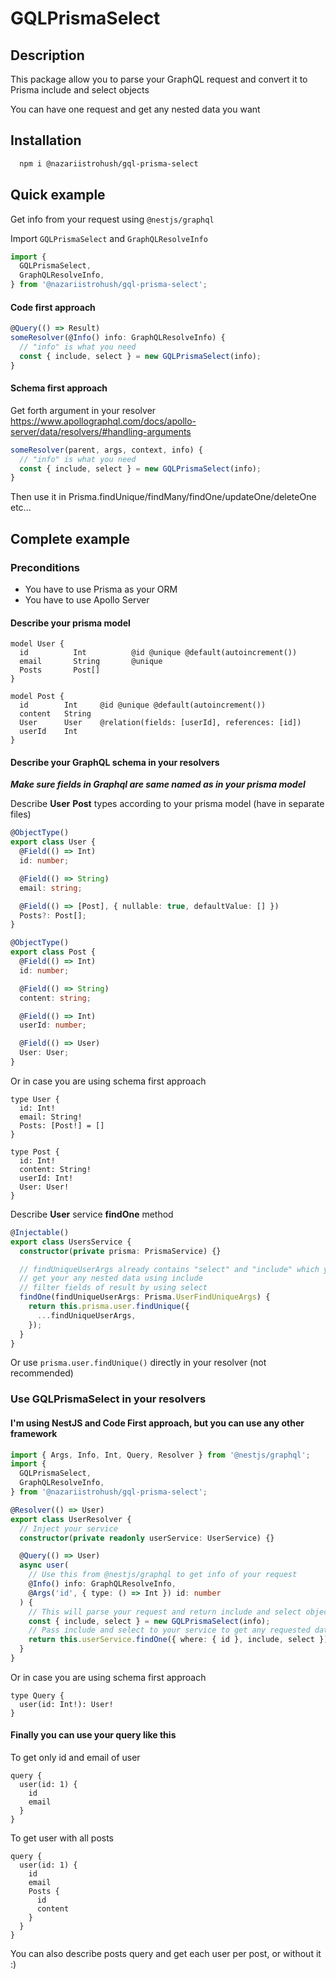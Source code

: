 # GQLPrismaSelect

## Description
This package allow you to parse your GraphQL request and convert it to Prisma include and select objects

You can have one request and get any nested data you want

## Installation

```bash
  npm i @nazariistrohush/gql-prisma-select
```

## Quick example

Get info from your request using `@nestjs/graphql`

Import `GQLPrismaSelect` and `GraphQLResolveInfo`
```ts
import {
  GQLPrismaSelect,
  GraphQLResolveInfo,
} from '@nazariistrohush/gql-prisma-select';
```

#### Code first approach
```ts
@Query(() => Result)
someResolver(@Info() info: GraphQLResolveInfo) {
  // "info" is what you need
  const { include, select } = new GQLPrismaSelect(info);
}
```

#### Schema first approach

Get forth argument in your resolver
https://www.apollographql.com/docs/apollo-server/data/resolvers/#handling-arguments

```ts
someResolver(parent, args, context, info) {
  // "info" is what you need
  const { include, select } = new GQLPrismaSelect(info);
}
```

Then use it in Prisma.findUnique/findMany/findOne/updateOne/deleteOne etc...

## Complete example

### Preconditions

- You have to use Prisma as your ORM
- You have to use Apollo Server

#### Describe your prisma model

```prisma
model User {
  id          Int          @id @unique @default(autoincrement())
  email       String       @unique
  Posts       Post[]
}

model Post {
  id        Int     @id @unique @default(autoincrement())
  content   String
  User      User    @relation(fields: [userId], references: [id])
  userId    Int
}
```

#### Describe your GraphQL schema in your resolvers

_**Make sure fields in Graphql are same named as in your prisma model**_

Describe **User** **Post** types according to your prisma model (have in separate files)

```ts
@ObjectType()
export class User {
  @Field(() => Int)
  id: number;

  @Field(() => String)
  email: string;

  @Field(() => [Post], { nullable: true, defaultValue: [] })
  Posts?: Post[];
}

@ObjectType()
export class Post {
  @Field(() => Int)
  id: number;

  @Field(() => String)
  content: string;

  @Field(() => Int)
  userId: number;

  @Field(() => User)
  User: User;
}
```

Or in case you are using schema first approach

```gql
type User {
  id: Int!
  email: String!
  Posts: [Post!] = []
}

type Post {
  id: Int!
  content: String!
  userId: Int!
  User: User!
}
```

Describe **User** service **findOne** method

```ts
@Injectable()
export class UsersService {
  constructor(private prisma: PrismaService) {}

  // findUniqueUserArgs already contains "select" and "include" which you can use to:
  // get your any nested data using include
  // filter fields of result by using select
  findOne(findUniqueUserArgs: Prisma.UserFindUniqueArgs) {
    return this.prisma.user.findUnique({
      ...findUniqueUserArgs,
    });
  }
}
```

Or use `prisma.user.findUnique()` directly in your resolver (not recommended)

### Use GQLPrismaSelect in your resolvers

#### I'm using NestJS and Code First approach, but you can use any other framework

```ts
import { Args, Info, Int, Query, Resolver } from '@nestjs/graphql';
import {
  GQLPrismaSelect,
  GraphQLResolveInfo,
} from '@nazariistrohush/gql-prisma-select';

@Resolver(() => User)
export class UserResolver {
  // Inject your service
  constructor(private readonly userService: UserService) {}

  @Query(() => User)
  async user(
    // Use this from @nestjs/graphql to get info of your request
    @Info() info: GraphQLResolveInfo,
    @Args('id', { type: () => Int }) id: number
  ) {
    // This will parse your request and return include and select objects
    const { include, select } = new GQLPrismaSelect(info);
    // Pass include and select to your service to get any requested data
    return this.userService.findOne({ where: { id }, include, select });
  }
}
```

Or in case you are using schema first approach

```gql
type Query {
  user(id: Int!): User!
}
```

#### Finally you can use your query like this

To get only id and email of user

```gql
query {
  user(id: 1) {
    id
    email
  }
}
```

To get user with all posts

```gql
query {
  user(id: 1) {
    id
    email
    Posts {
      id
      content
    }
  }
}
```

You can also describe posts query and get each user per post, or without it :)

